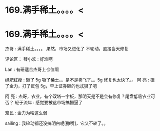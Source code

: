 # 169.满手稀土。。。。<

# 169.满手稀土。。。。<

杰哥 : 满手稀土。。。。 果然，市场又进化了 不轮动，直接当天修复

评论区： 琴小欢 : 好难啊

Lan : 有研适合杰哥上仓位啊

绿肥红瘦 : 砸了 5g 吸了稀土。。是不是卖飞了。。5g 修复也太快了。。 阿 亮 : 砸了金力，打了反包 5g，早上证券砸的也忒狠了吧

阿 亮 : 杰哥，农业，有个双塔一字板，那明天是不是会有修复？尾盘低吸农业可否？ 轻于流年 : 感觉要被这市场搞懵逼了

笼民 : 金力为啥这么弱

sailing : 我轮动都还没搞明白呢[撇嘴]，它又不轮了。。